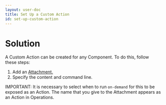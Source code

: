 ```yaml
---
layout: user-doc
title: Set Up a Custom Action
id: set-up-custom-action
---
```


# Solution

A Custom Action can be created for any Component. To do this, follow these steps:


1. Add an <a href="/user/design/attachments.html">Attachment.</a>
2. Specify the content and command line.

IMPORTANT: It is necessary to select when to run `on-demand` for this to be exposed as an Action. The name that you give to the Attachment appears as an Action in Operations.



